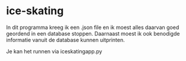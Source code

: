 # ice-skating

In dit programma kreeg ik een .json file en ik moest alles daarvan goed geordend in een database stoppen. 
Daarnaast moest ik ook benodigde informatie vanuit de database kunnen uitprinten.

Je kan het runnen via iceskatingapp.py
